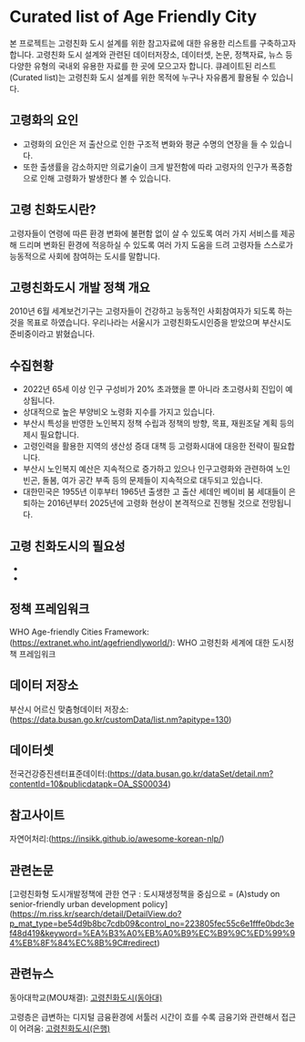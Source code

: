 # Curated list of Age Friendly City
본 프로젝트는 고령친화 도시 설계를 위한 참고자료에 대한 유용한 리스트를 구축하고자 합니다. 고령친화 도시 설계와 관련된 데이터저장소, 데이터셋, 논문, 정책자료, 뉴스 등 다양한 유형의 국내외 유용한 자료를 한 곳에 모으고자 합니다. 큐레이트된 리스트(Curated list)는 고령친화 도시 설계를 위한 목적에 누구나 자유롭게 활용될 수 있습니다. 

## 고령화의 요인
- 고령화의 요인은 저 출산으로 인한 구조적 변화와 평균 수명의 연장을 들 수 있습니다.
- 또한 출생률을 감소하지만 의료기술이 크게 발전함에 따라 고령자의 인구가 폭증함으로 인해 고령화가 발생한다 볼 수 있습니다.

## 고령 친화도시란?
 고령자들이 연령에 따른 환경 변화에 불편함 없이 살 수 있도록 여러 가지 서비스를 제공해 드리며 변화된 환경에 적응하실 수 있도록 여러 가지 도움을 드려 고령자들 스스로가 능동적으로 사회에 참여하는 도시를 말합니다.

## 고령친화도시 개발 정책 개요
 2010년 6월 세계보건기구는 고령자들이 건강하고 능동적인 사회참여자가 되도록 하는것을 목표로 하였습니다.
 우리나라는 서울시가 고령친화도시인증을 받았으며 부산시도 준비중이라고 밝혔습니다.
 
 
## 수집현황
- 2022년 65세 이상 인구 구성비가 20% 초과했을 뿐 아니라 초고령사회 진입이 예상됩니다.
- 상대적으로 높은 부양비오 노령화 지수를 가지고 있습니다.
- 부산시 특성을 반영한 노인복지 정책 수립과 정책의 방향, 목표, 재원조달 계획 등의 제시 필요합니다.
- 고령인력을 활용한 지역의 생산성 증대 대책 등 고령화시대에 대응한 전략이 필요합니다.
- 부산시 노인복지 예산은 지속적으로 증가하고 있으나 인구고령화와 관련하여 노인빈곤, 돌봄, 여가 공간 부족 등의 문제들이 지속적으로 대두되고 있습니다.
- 대한민국은  1955년 이후부터 1965년 출생한 고 출산 세데인 베이비 붐 세대들이 은퇴하는 2016년부터 2025년에 고령화 현상이 본격적으로 진행될 것으로 전망됩니다.

## 고령 친화도시의 필요성
-
-

## 정책 프레임워크
WHO Age-friendly Cities Framework:(https://extranet.who.int/agefriendlyworld/): WHO 고령친화 세계에 대한 도시정책 프레임워크

## 데이터 저장소
부산시 어르신 맞춤형데이터 저장소:(https://data.busan.go.kr/customData/list.nm?apitype=130)

## 데이터셋
전국건강증진센터표준데이터:(https://data.busan.go.kr/dataSet/detail.nm?contentId=10&publicdatapk=OA_SS00034)

## 참고사이트
자연어처리:(https://insikk.github.io/awesome-korean-nlp/)

## 관련논문
[고령친화형 도시개발정책에 관한 연구 : 도시재생정책을 중심으로 = (A)study on senior-friendly urban development policy]
(https://m.riss.kr/search/detail/DetailView.do?p_mat_type=be54d9b8bc7cdb09&control_no=223805fec55c6e1fffe0bdc3ef48d419&keyword=%EA%B3%A0%EB%A0%B9%EC%B9%9C%ED%99%94%EB%8F%84%EC%8B%9C#redirect)

## 관련뉴스
동아대학교(MOU채결):
[고령친화도시(동아대)](http://www.busan.com/view/busan/view.php?code=2022040114332108171)

고령층은 급변하는 디지털 금융환경에 서툴러 시간이 흐를 수록 금융기와 관련해서 접근이 어려움:
[고령친화도시(은행)](http://www.busan.com/view/busan/view.php?code=2022021419013200349)
